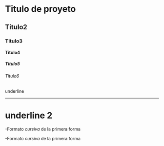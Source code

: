 # Titulo de proyeto
## Titulo2
### Titulo3
#### Titulo4
##### Titulo5
###### Titulo6

underline
_________________

underline 2
====================

-Formato *cursiva* de la primera forma

-Formato _cursiva_ de la primera forma
